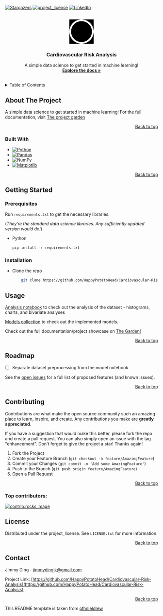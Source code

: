<a id="readme-top"></a>

<!-- PROJECT SHIELDS -->
<!--
*** I'm using markdown "reference style" links for readability.
*** Reference links are enclosed in brackets [ ] instead of parentheses ( ).
*** See the bottom of this document for the declaration of the reference variables
*** for contributors-url, forks-url, etc. This is an optional, concise syntax you may use.
*** https://www.markdownguide.org/basic-syntax/#reference-style-links
-->
<!-- [![Contributors][contributors-shield]][contributors-url] -->
<!-- [![Forks][forks-shield]][forks-url] -->
[![Stargazers][stars-shield]][stars-url]
[![project_license][license-shield]][license-url]
[![LinkedIn][linkedin-shield]][linkedin-url]
<!-- [![Issues][issues-shield]][issues-url] -->


<!-- PROJECT LOGO -->
<br />
<div align="center">
  <a href="https://github.com/HappyPotatoHead/Cardiovascular-Risk-Analysis">
    <img src="images/logo_light.png" alt="Logo" width="80" height="80">
  </a>

<h3 align="center">Cardiovascular Risk Analysis</h3>

  <p align="center">
    A simple data science to get started in machine learning!
    <br />
    <a href="https://github.com/HappyPotatoHead/Cardiovascular-Risk-Analysis"><strong>Explore the docs »</strong></a>
    <br />
    <br />
    <!-- <a href="https://github.com/HappyPotatoHead/Cardiovascular-Risk-Analysis">View Demo</a>
    &middot;
    <a href="https://github.com/HappyPotatoHead/Cardiovascular-Risk-Analysis/issues/new?labels=bug&template=bug-report---.md">Report Bug</a>
    &middot;
    <a href="https://github.com/HappyPotatoHead/Cardiovascular-Risk-Analysis/issues/new?labels=enhancement&template=feature-request---.md">Request Feature</a> -->
  </p>
</div>



<!-- TABLE OF CONTENTS -->
<details>
  <summary>Table of Contents</summary>
  <ol>
    <li>
      <a href="#about-the-project">About The Project</a>
      <ul>
        <li><a href="#built-with">Built With</a></li>
      </ul>
    </li>
    <li>
      <a href="#getting-started">Getting Started</a>
      <ul>
        <li><a href="#prerequisites">Prerequisites</a></li>
        <li><a href="#installation">Installation</a></li>
      </ul>
    </li>
    <li><a href="#usage">Usage</a></li>
    <li><a href="#roadmap">Roadmap</a></li>
    <li><a href="#contributing">Contributing</a></li>
    <li><a href="#license">License</a></li>
    <li><a href="#contact">Contact</a></li>
    <li><a href="#acknowledgments">Acknowledgments</a></li>
  </ol>
</details>



<!-- ABOUT THE PROJECT -->
## About The Project

<!-- [![Product Name Screen Shot][product-screenshot]](https://example.com) -->

A simple data science to get started in machine learning! For the full documentation, visit [The project garden](https://happypotatohead.github.io/project-garden/Data-Analysis--and--Machine-Learning/Cardiovascular-Risk-Analysis)


<p align="right"><a href="#readme-top">Back to top</a></p>



### Built With

* [![Python][Python]][Python-url]
* [![Pandas][Pandas]][Pandas-url]
* [![NumPy][NumPy]][NumPy-url]
* [![Matplotlib][Matplotlib]][Matplotlib-url]

<!-- * [![Next][Next.js]][Next-url]
* [![React][React.js]][React-url]
* [![Vue][Vue.js]][Vue-url]
* [![Angular][Angular.io]][Angular-url]
* [![Svelte][Svelte.dev]][Svelte-url]
* [![Laravel][Laravel.com]][Laravel-url]
* [![Bootstrap][Bootstrap.com]][Bootstrap-url]
* [![JQuery][JQuery.com]][JQuery-url] -->

<p align="right"><a href="#readme-top">Back to top</a></p>



<!-- GETTING STARTED -->
## Getting Started

### Prerequisites

Run `requirements.txt` to get the necessary libraries. 

(*They're the standard data science libraries. Any sufficiently updated version would do!*)
* Python
  ```sh
  pip install -r requirements.txt
  ```

### Installation

* Clone the repo
    ```sh
        git clone https://github.com/HappyPotatoHead/Cardiovascular-Risk-Analysis.git
    ```

<!-- USAGE EXAMPLES -->
## Usage

[Analysis notebook](https://github.com/HappyPotatoHead/Cardiovascular-Risk-Analysis/blob/main/analysis.ipynb) to check out the analysis of the dataset - histograms, charts, and bivariate analyses

[Models collection](https://github.com/HappyPotatoHead/Cardiovascular-Risk-Analysis/tree/main/models) to check out the implemented models.  

Check out the full documentation/project showcase on [The Garden!](https://happypotatohead.github.io/project-garden/Data-Analysis--and--Machine-Learning/Cardiovascular-Risk-Analysis)


<p align="right"><a href="#readme-top">Back to top</a></p>



<!-- ROADMAP -->
## Roadmap

- [ ] Separate dataset preprocessing from the model notebook 

See the [open issues](https://github.com/HappyPotatoHead/Cardiovascular-Risk-Analysis/issues) for a full list of proposed features (and known issues).

<p align="right"><a href="#readme-top">Back to top</a></p>



<!-- CONTRIBUTING -->
## Contributing

Contributions are what make the open source community such an amazing place to learn, inspire, and create. Any contributions you make are **greatly appreciated**.

If you have a suggestion that would make this better, please fork the repo and create a pull request. You can also simply open an issue with the tag "enhancement".
Don't forget to give the project a star! Thanks again!

1. Fork the Project
2. Create your Feature Branch (`git checkout -b feature/AmazingFeature`)
3. Commit your Changes (`git commit -m 'Add some AmazingFeature'`)
4. Push to the Branch (`git push origin feature/AmazingFeature`)
5. Open a Pull Request

<p align="right"><a href="#readme-top">Back to top</a></p>

### Top contributors:

<a href="https://github.com/HappyPotatoHead/Cardiovascular-Risk-Analysis/graphs/contributors">
  <img src="https://contrib.rocks/image?repo=HappyPotatoHead/Cardiovascular-Risk-Analysis" alt="contrib.rocks image" />
</a>



<!-- LICENSE -->
## License

Distributed under the project_license. See `LICENSE.txt` for more information.

<p align="right"><a href="#readme-top">Back to top</a></p>



<!-- CONTACT -->
## Contact

Jimmy Ding - jimmydingjk@gmail.com

Project Link: [https://github.com/HappyPotatoHead/Cardiovascular-Risk-Analysis](https://github.com/HappyPotatoHead/Cardiovascular-Risk-Analysis)

<p align="right"><a href="#readme-top">Back to top</a></p>



<!-- ACKNOWLEDGMENTS
## Acknowledgments

* []()
* []()
* []() -->

<!-- <p align="right"><a href="#readme-top">Back to top</a></p> -->

This README template is taken from [othnieldrew](https://github.com/othneildrew/Best-README-Template) 

<!-- MARKDOWN LINKS & IMAGES -->
<!-- https://www.markdownguide.org/basic-syntax/#reference-style-links -->
[contributors-shield]: https://img.shields.io/github/contributors/HappyPotatoHead/Cardiovascular-Risk-Analysis.svg?style=for-the-badge
[contributors-url]: https://github.com/HappyPotatoHead/Cardiovascular-Risk-Analysis/graphs/contributors

[forks-shield]: https://img.shields.io/github/forks/HappyPotatoHead/Cardiovascular-Risk-Analysis.svg?style=for-the-badge
[forks-url]: https://github.com/HappyPotatoHead/Cardiovascular-Risk-Analysis/network/members

[stars-shield]: https://img.shields.io/github/stars/HappyPotatoHead/Cardiovascular-Risk-Analysis.svg?style=for-the-badge
[stars-url]: https://github.com/HappyPotatoHead/Cardiovascular-Risk-Analysis/stargazers

[issues-shield]: https://img.shields.io/github/issues/HappyPotatoHead/Cardiovascular-Risk-Analysis.svg?style=for-the-badge
[issues-url]: https://github.com/HappyPotatoHead/Cardiovascular-Risk-Analysis/issues

[license-shield]: https://img.shields.io/github/license/HappyPotatoHead/Cardiovascular-Risk-Analysis.svg?style=for-the-badge
[license-url]: https://github.com/HappyPotatoHead/Cardiovascular-Risk-Analysis/blob/master/LICENSE.txt

[linkedin-shield]: https://img.shields.io/badge/-LinkedIn-black.svg?style=for-the-badge&logo=linkedin&colorB=555
[linkedin-url]: https://linkedin.com/in/jimmy-ding

[product-screenshot]: images/screenshot.png

[Python]: https://img.shields.io/badge/Python-3776AB?logo=python&logoColor=fff
[Python-url]: https://www.python.org/

[Pandas]: https://img.shields.io/badge/Pandas-150458?logo=pandas&logoColor=fff
[Pandas-url]: https://pandas.pydata.org/

[Matplotlib]: https://custom-icon-badges.demolab.com/badge/Matplotlib-71D291?logo=matplotlib&logoColor=fff
[Matplotlib-url]: https://matplotlib.org/

[NumPy]: https://img.shields.io/badge/NumPy-4DABCF?logo=numpy&logoColor=fff
[NumPy-url]: https://numpy.org/

[Next.js]: https://img.shields.io/badge/next.js-000000?style=for-the-badge&logo=nextdotjs&logoColor=white
[Next-url]: https://nextjs.org/
[React.js]: https://img.shields.io/badge/React-20232A?style=for-the-badge&logo=react&logoColor=61DAFB
[React-url]: https://reactjs.org/
[Vue.js]: https://img.shields.io/badge/Vue.js-35495E?style=for-the-badge&logo=vuedotjs&logoColor=4FC08D
[Vue-url]: https://vuejs.org/
[Angular.io]: https://img.shields.io/badge/Angular-DD0031?style=for-the-badge&logo=angular&logoColor=white
[Angular-url]: https://angular.io/
[Svelte.dev]: https://img.shields.io/badge/Svelte-4A4A55?style=for-the-badge&logo=svelte&logoColor=FF3E00
[Svelte-url]: https://svelte.dev/
[Laravel.com]: https://img.shields.io/badge/Laravel-FF2D20?style=for-the-badge&logo=laravel&logoColor=white
[Laravel-url]: https://laravel.com
[Bootstrap.com]: https://img.shields.io/badge/Bootstrap-563D7C?style=for-the-badge&logo=bootstrap&logoColor=white
[Bootstrap-url]: https://getbootstrap.com
[JQuery.com]: https://img.shields.io/badge/jQuery-0769AD?style=for-the-badge&logo=jquery&logoColor=white
[JQuery-url]: https://jquery.com 
